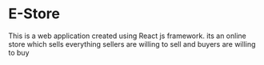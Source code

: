 # E-Store
This is a web application created using React js framework. its an online store which sells everything  sellers are willing to sell and buyers are willing to buy
